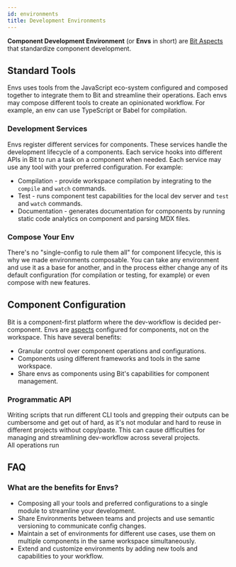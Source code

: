 ```yaml
---
id: environments
title: Development Environments
---
```


**Component Development Environment** (or **Envs** in short) are [Bit Aspects](/aspects/overview) that standardize component development.

## Standard Tools

Envs uses tools from the JavaScript eco-system configured and composed together to integrate them to Bit and streamline their operations. Each envs may compose different tools to create an opinionated workflow. For example, an env can use TypeScript or Babel for compilation.  

### Development Services

Envs register different services for components. These services handle the development lifecycle of a components. Each service hooks into different APIs in Bit to run a task on a component when needed. Each service may use any tool with your preferred configuration. For example:

* Compilation - provide workspace compilation by integrating to the `compile` and `watch` commands.
* Test - runs component test capabilities for the local dev server and `test` and `watch` commands.
* Documentation - generates documentation for components by running static code analytics on component and parsing MDX files.

### Compose Your Env

There's no "single-config to rule them all" for component lifecycle, this is why we made environments composable. You can take any environment and use it as a base for another, and in the process either change any of its default configuration (for compilation or testing, for example) or even compose with new features.

## Component Configuration

Bit is a component-first platform where the dev-workflow is decided per-component. Envs are [aspects](/essentials/aspects) configured for components, not on the workspace. This have several benefits:

* Granular control over component operations and configurations.
* Components using different frameworks and tools in the same workspace.
* Share envs as components using Bit's capabilities for component management.

### Programmatic API

Writing scripts that run different CLI tools and grepping their outputs can be cumbersome and get out of hard, as it's not modular and hard to reuse in different projects without copy/paste. This can cause difficulties for managing and streamlining dev-workflow across several projects.  
All operations run 

## FAQ

### What are the benefits for Envs?

* Composing all your tools and preferred configurations to a single module to streamline your development.
* Share Environments between teams and projects and use semantic versioning to communicate config changes.
* Maintain a set of environments for different use cases, use them on multiple components in the same workspace simultaneously.
* Extend and customize environments by adding new tools and capabilities to your workflow.
